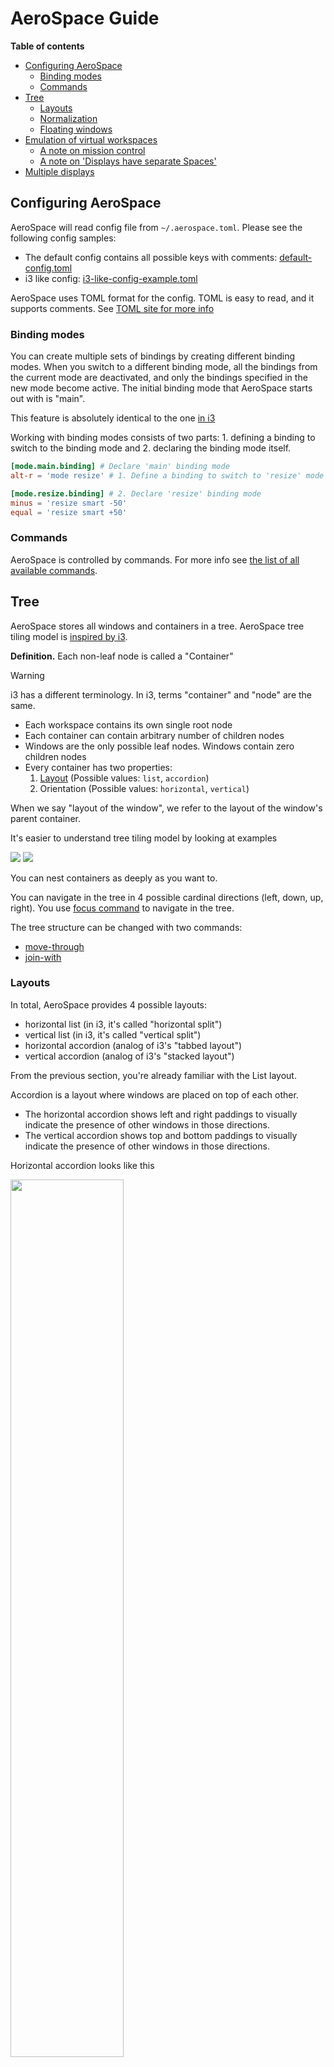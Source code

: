 # AeroSpace Guide

**Table of contents**

- [Configuring AeroSpace](#configuring-aerospace)
  - [Binding modes](#bindings-modes)
  - [Commands](#commands)
- [Tree](#tree)
  - [Layouts](#layouts)
  - [Normalization](#normalization)
  - [Floating windows](#floating-windows)
- [Emulation of virtual workspaces](#emulation-of-virtual-workspaces)
  - [A note on mission control](#a-note-on-mission-control)
  - [A note on 'Displays have separate Spaces'](#a-note-on-displays-have-separate-spaces)
- [Multiple displays](#multiple-displays)

## Configuring AeroSpace

AeroSpace will read config file from `~/.aerospace.toml`. Please see the following config samples:
- The default config contains all possible keys with comments: [default-config.toml](../config-examples/default-config.toml)
- i3 like config: [i3-like-config-example.toml](../config-examples/i3-like-config-example.toml)

AeroSpace uses TOML format for the config. TOML is easy to read, and it supports comments. See [TOML site for more
info](https://toml.io/en/)

### Binding modes

You can create multiple sets of bindings by creating different binding modes. When you switch to a different binding mode, all
the bindings from the current mode are deactivated, and only the bindings specified in the new mode become active. The initial
binding mode that AeroSpace starts out with is "main".

This feature is absolutely identical to the one [in i3](https://i3wm.org/docs/userguide.html#binding_modes)

Working with binding modes consists of two parts: 1. defining a binding to switch to the binding mode and 2. declaring the binding
mode itself.

```toml
[mode.main.binding] # Declare 'main' binding mode
alt-r = 'mode resize' # 1. Define a binding to switch to 'resize' mode

[mode.resize.binding] # 2. Declare 'resize' binding mode
minus = 'resize smart -50'
equal = 'resize smart +50'
```

### Commands

AeroSpace is controlled by commands. For more info see [the list of all available commands](./commands.md).

## Tree

AeroSpace stores all windows and containers in a tree. AeroSpace tree tiling model is [inspired by
i3](https://i3wm.org/docs/userguide.html#tree).

**Definition.** Each non-leaf node is called a "Container"

> [!WARNING]
> i3 has a different terminology. In i3, terms "container" and "node" are the same.

- Each workspace contains its own single root node
- Each container can contain arbitrary number of children nodes
- Windows are the only possible leaf nodes. Windows contain zero children nodes
- Every container has two properties:
  1. [Layout](#layouts) (Possible values: `list`, `accordion`)
  2. Orientation (Possible values: `horizontal`, `vertical`)

When we say "layout of the window", we refer to the layout of the window's parent container.

It's easier to understand tree tiling model by looking at examples

![](./.assets/h_list.png)
![](./.assets/tree.png)

You can nest containers as deeply as you want to.

You can navigate in the tree in 4 possible cardinal directions (left, down, up, right). You use [focus
command](./commands.md#focus) to navigate in the tree.

The tree structure can be changed with two commands:
- [move-through](./commands.md#move-through)
- [join-with](./commands.md#join-with)

### Layouts

In total, AeroSpace provides 4 possible layouts:
- horizontal list (in i3, it's called "horizontal split")
- vertical list (in i3, it's called "vertical split")
- horizontal accordion (analog of i3's "tabbed layout")
- vertical accordion (analog of i3's "stacked layout")

From the previous section, you're already familiar with the List layout.

Accordion is a layout where windows are placed on top of each other.
- The horizontal accordion shows left and right paddings to visually indicate the presence of other windows in those directions.
- The vertical accordion shows top and bottom paddings to visually indicate the presence of other windows in those directions.

Horizontal accordion looks like this

<img src="./.assets/h_accordion.png" width="60%" height="60%">

Vertical accordion looks like this

<img src="./.assets/v_accordion.png" width="60%" height="60%">

Just like in a list layout, you can use the [focus](./commands.md#focus) command to navigate an accordion layout.

You can navigate the windows in an `h_accordion` by using the `focus (left|right)` command, while in a `v_accordion`, you can
navigate the windows using the `focus (up|down)` command.

Accordion padding is configurable via `accordion-padding` option (see [default-config.toml](../config-examples/default-config.toml))

### Normalization

By default, AeroSpace does two types of tree normalizations:
- Containers that have only one child are "flattened". The root container is an exception, it is allowed to have a single window
  child. Configured by `enable-normalization-flatten-containers`
- Containers that nest into each other must have opposite orientations. Configured by
  `enable-normalization-opposite-orientation-for-nested-containers`

**Example 1**

According to the first normalization, such layout isn't possible:
```
h_list (root node)
└── v_list
    └── window 1
```

it will be immediately transformed into
```
v_list (new root node)
└── window 1
```

**Example 2**

According to the second normalization, such layout isn't possible:
```
h_list
├── window 1
└── h_list
    ├── window 2
    └── window 3
```

it will be immediately transformed into
```
h_list
├── window 1
└── v_list
    ├── window 2
    └── window 3
```

Normalizations makes it easier to understand the tree structure by looking at how windows are placed on the screen.

You can disable normalizations by placing these lines into your config:
```
enable-normalization-flatten-containers = false
enable-normalization-opposite-orientation-for-nested-containers = false
```

### Floating windows

Normally, floating windows are not considered to be part of the [tiling tree](#tree). But it's not the case with
[`focus`](./commands.md#focus) command.

From [`focus`](./commands.md#focus) command perspective, floating windows are part of [the tree](#tree). The floating window
parent container is determined as the smallest tiling container that contains the center of the floating window.

This technique eliminates the need for an additional binding for focusing floating windows.

## Emulation of virtual workspaces

Native macOS Spaces have a lot of problems.

- The animation for Spaces switching is slow
  - You can't disable animation for Spaces switching (you can only make it slightly faster by turning on `Reduce motion` setting,
    but it's suboptimal)
- You have a limit of Spaces (up to 16 Spaces with one monitor)
- You can't create/delete/reorder Space and move windows between Spaces with hotkeys (you can only switch between Spaces with
  hotkeys)
- Apple doesn't provide public API to communicate with Spaces (create/delete/reorder/switch Space and move windows between Spaces)

Since Spaces are so hard to deal with, AeroSpace reimplements Spaces and calls them "Workspaces". The idea is that if the
workspace isn't active then all of its windows are placed outside of the visible area of the screen, at the bottom right corner.
Once you switch back to the workspace, (e.g. by the means of [`workspace`](./commands.md#workspace) command) windows are placed
back to the visible area of the screen.

When you quit the AeroSpace or when the AeroSpace is about to crash, AeroSpace will place all windows back to the visible area of
the screen.

AeroSpace shows the name of currently active workspace in its tray icon (top right corner), to give users a visual feedback on
what workspace is currently active.

> [!NOTE]
> For better or worse, macOS doesn't allow to place windows outside of the visible area entirely. You will still be able to see a
> few pixels of "hidden" windows at the bottom right corner of your screen. That means, that if AeroSpace crashes badly you will
> still be able to manually "unhide" the windows by dragging these few pixels to the center of the screen.

The supposed workflow of using AeroSpace workspaces is to only have one macOS Space (or as many as monitors you have, if `Displays
have separate Spaces` is enabled) and don't interact with macOS Spaces anymore.

### A note on mission control

For some reason, mission control doesn't like that AeroSpace puts a lot of windows at the bottom right corner of the screen.
Mission control shows windows too small even if it has enough space to show them bigger.

To workaround it, you can enable `System Settings -> Desktop & Dock -> Group windows by application` setting. For some weird
reason, it helps.

### A note on 'Displays have separate Spaces'

AeroSpace doesn't care about `System Settings -> Desktop & Dock -> Displays have separate Spaces` setting. It works equally good
whether this option is enabled or disabled.

Overview of 'Displays have separate Spaces'

|                                                             | 'Displays have separate Spaces' is enabled | 'Displays have separate Spaces' is disabled |
|-------------------------------------------------------------|--------------------------------------------|---------------------------------------------|
| When the first display is in fullscreen                     | 😊 Second monitor operates independently   | 😔 Second monitor is unusable black screen  |
| Is it possible to place a window on the border of monitors? | 😔 No                                      | 😊 Yes                                      |
| macOS status bar ...                                        | ... is displayed on both monitors          | ... is displayed only on main monitor       |

## Multiple displays

- The pool of workspaces is shared between displays
- Each display shows its own workspace. The showed workspaces are called "active" workspaces
- Different displays can't show the same workspace at the same time
- Each workspace (even invisible, even empty) has a display assigned to it
- By default, all workspaces are assigned to the "main" display (You can find the "main" display in `System -> Displays`)

When you switch to a workspace:
1. AeroSpace takes the assigned display of the workspace and makes the workspace active on the display
2. AeroSpace focuses the workspace

You can move workspace to a different display with [`move-workspace-to-display`](./commands.md#move-workspace-to-display) command. 

The idea of making pool of workspaces shared is based on **the observation** that most users have a limited set of workspaces on
their secondary displays. Secondary displays are frequently dedicated to specific tasks (browser, shell), or for monitoring
various activities such as logs and dashboards. Thus, using one workspace per each secondary displays and "the rest" on the main
display often makes sense.

> [!NOTE]
> The only difference between AeroSpace and i3 is switching to empty workspaces. When you switch to an empty workspace, AeroSpace
> puts the workspace on an assigned display; i3 puts the workspace on currently active display.
> - I find that AeroSpace model works better with **the observation** listed above.
> - AeroSpace model is more consistent (it works the same for empty workspaces and non-empty workspaces)
